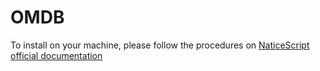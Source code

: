 
# OMDB

To install on your machine, please follow the procedures on [NaticeScript official documentation](https://nativescript-vue.org/en/docs/getting-started/quick-start/)
